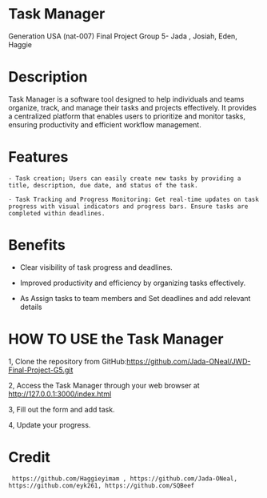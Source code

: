 # Task Manager
Generation USA (nat-007) Final Project Group 5- Jada , Josiah, Eden, Haggie
# Description
  Task Manager is a software tool designed to help individuals and teams organize, track, and manage their tasks and projects effectively. It provides a centralized platform that enables users to prioritize and monitor tasks, ensuring productivity and efficient workflow management.
  # Features
    - Task creation; Users can easily create new tasks by providing a title, description, due date, and status of the task.

    - Task Tracking and Progress Monitoring: Get real-time updates on task progress with visual indicators and progress bars. Ensure tasks are completed within deadlines.

# Benefits
   - Clear visibility of task progress and deadlines.

   - Improved productivity and efficiency by organizing tasks effectively.

   - As Assign tasks to team members and Set deadlines and add relevant details

# HOW TO USE the Task Manager
  1,  Clone the repository from GitHub:https://github.com/Jada-ONeal/JWD-Final-Project-G5.git

  2, Access the Task Manager through your web browser at http://127.0.0.1:3000/index.html

   3, Fill out the form and add task.

   4, Update your progress.
  
# Credit
     https://github.com/Haggieyimam , https://github.com/Jada-ONeal, https://github.com/eyk261, https://github.com/SQBeef 

  



   
    

    
  